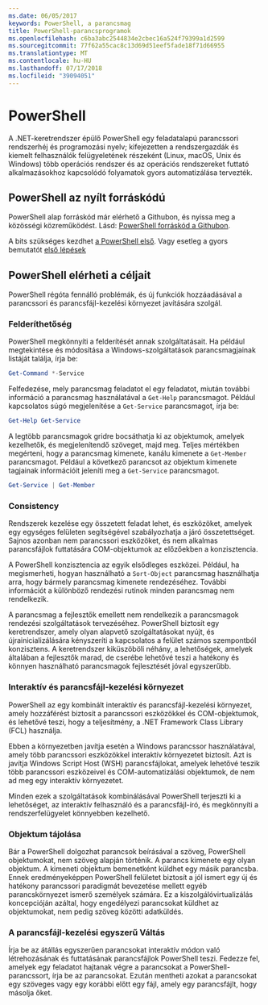 ```yaml
---
ms.date: 06/05/2017
keywords: PowerShell, a parancsmag
title: PowerShell-parancsprogramok
ms.openlocfilehash: c6ba3abc2544834e2cbec16a524f79399a1d2599
ms.sourcegitcommit: 77f62a55cac8c13d69d51eef5fade18f71d66955
ms.translationtype: MT
ms.contentlocale: hu-HU
ms.lasthandoff: 07/17/2018
ms.locfileid: "39094051"
---
```

# <a name="powershell"></a>PowerShell

A .NET-keretrendszer épülő PowerShell egy feladatalapú parancssori rendszerhéj és programozási nyelv; kifejezetten a rendszergazdák és kiemelt felhasználók felügyeletének részeként (Linux, macOS, Unix és Windows) több operációs rendszer és az operációs rendszereket futtató alkalmazásokhoz kapcsolódó folyamatok gyors automatizálása tervezték.

## <a name="powershell-is-open-source"></a>PowerShell az nyílt forráskódú

PowerShell alap forráskód már elérhető a Githubon, és nyissa meg a közösségi közreműködést.
Lásd: [PowerShell forráskód a Githubon](https://github.com/powershell/powershell).

A bits szükséges kezdhet [a PowerShell első](https://github.com/PowerShell/PowerShell#get-powershell).
Vagy esetleg a gyors bemutatót [első lépések](https://github.com/PowerShell/PowerShell/blob/master/docs/learning-powershell)

## <a name="powershell-design-goals"></a>PowerShell elérheti a céljait
PowerShell régóta fennálló problémák, és új funkciók hozzáadásával a parancssori és parancsfájl-kezelési környezet javítására szolgál.

### <a name="discoverability"></a>Felderíthetőség
PowerShell megkönnyíti a felderítését annak szolgáltatásait. Ha például megtekintése és módosítása a Windows-szolgáltatások parancsmagjainak listáját találja, írja be:

```powershell
Get-Command *-Service
```

Felfedezése, mely parancsmag feladatot el egy feladatot, miután további információ a parancsmag használatával a `Get-Help` parancsmagot.
Például kapcsolatos súgó megjelenítése a `Get-Service` parancsmagot, írja be:

```powershell
Get-Help Get-Service
```
A legtöbb parancsmagok gridre bocsáthatja ki az objektumok, amelyek kezelhetők, és megjelenítendő szöveget, majd meg.
Teljes mértékben megérteni, hogy a parancsmag kimenete, kanálu kimenete a `Get-Member` parancsmagot.
Például a következő parancsot az objektum kimenete tagjainak információit jeleníti meg a `Get-Service` parancsmagot.

```powershell
Get-Service | Get-Member
```

### <a name="consistency"></a>Consistency
Rendszerek kezelése egy összetett feladat lehet, és eszközöket, amelyek egy egységes felületen segítségével szabályozhatja a járó összetettséget.
Sajnos azonban nem parancssori eszközöket, és nem alkalmas parancsfájlok futtatására COM-objektumok az előzőekben a konzisztencia.

A PowerShell konzisztencia az egyik elsődleges eszközei.
Például, ha megismerheti, hogyan használható a `Sort-Object` parancsmag használhatja arra, hogy bármely parancsmag kimenete rendezéséhez.
További információt a különböző rendezési rutinok minden parancsmag nem rendelkezik.

A parancsmag a fejlesztők emellett nem rendelkezik a parancsmagok rendezési szolgáltatások tervezéséhez.
PowerShell biztosít egy keretrendszer, amely olyan alapvető szolgáltatásokat nyújt, és újrainicializálására kényszeríti a kapcsolatos a felület számos szempontból konzisztens.
A keretrendszer kiküszöböli néhány, a lehetőségek, amelyek általában a fejlesztők marad, de cserébe lehetővé teszi a hatékony és könnyen használható parancsmagok fejlesztését jóval egyszerűbb.

### <a name="interactive-and-scripting-environments"></a>Interaktív és parancsfájl-kezelési környezet
PowerShell az egy kombinált interaktív és parancsfájl-kezelési környezet, amely hozzáférést biztosít a parancssori eszközökkel és COM-objektumok, és lehetővé teszi, hogy a teljesítmény, a .NET Framework Class Library (FCL) használja.

Ebben a környezetben javítja esetén a Windows parancssor használatával, amely több parancssori eszközökkel interaktív környezetet biztosít.
Azt is javítja Windows Script Host (WSH) parancsfájlokat, amelyek lehetővé teszik több parancssori eszközeivel és COM-automatizálási objektumok, de nem ad meg egy interaktív környezetet.

Minden ezek a szolgáltatások kombinálásával PowerShell terjeszti ki a lehetőséget, az interaktív felhasználó és a parancsfájl-író, és megkönnyíti a rendszerfelügyelet könnyebben kezelhető.

### <a name="object-orientation"></a>Objektum tájolása
Bár a PowerShell dolgozhat parancsok beírásával a szöveg, PowerShell objektumokat, nem szöveg alapján történik.
A parancs kimenete egy olyan objektum.
A kimeneti objektum bemenetként küldhet egy másik parancsba.
Ennek eredményeképpen PowerShell felületet biztosít a jól ismert egy új és hatékony parancssori paradigmát bevezetése mellett egyéb parancskörnyezet ismerő személyek számára.
Ez a kiszolgálóvirtualizálás koncepcióján azáltal, hogy engedélyezi parancsokat küldhet az objektumokat, nem pedig szöveg közötti adatküldés.

### <a name="easy-transition-to-scripting"></a>A parancsfájl-kezelési egyszerű Váltás
Írja be az átállás egyszerűen parancsokat interaktív módon való létrehozásának és futtatásának parancsfájlok PowerShell teszi.
Fedezze fel, amelyek egy feladatot hajtanak végre a parancsokat a PowerShell-parancssort, írja be az parancsokat.
Ezután mentheti azokat a parancsokat egy szöveges vagy egy korábbi előtt egy fájl, amely egy parancsfájlt, hogy másolja őket.
